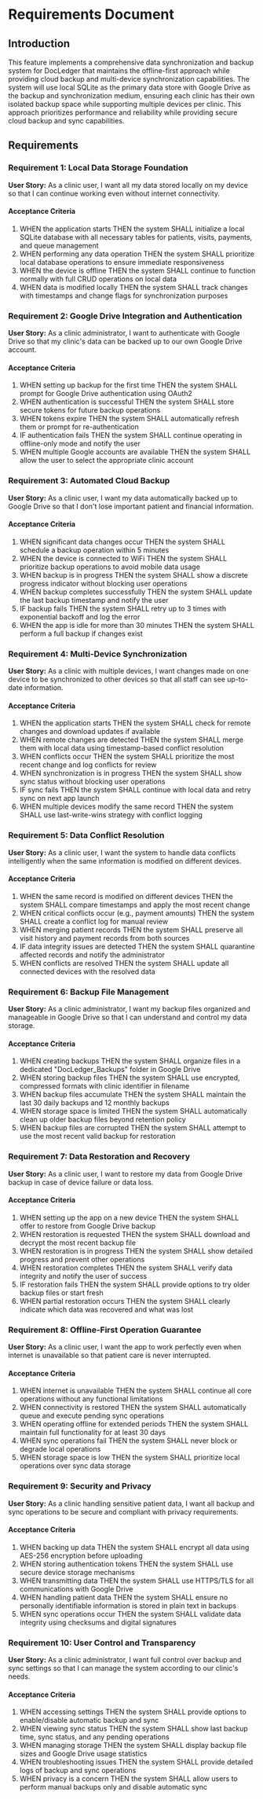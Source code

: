 # Requirements Document

## Introduction

This feature implements a comprehensive data synchronization and backup system for DocLedger that maintains the offline-first approach while providing cloud backup and multi-device synchronization capabilities. The system will use local SQLite as the primary data store with Google Drive as the backup and synchronization medium, ensuring each clinic has their own isolated backup space while supporting multiple devices per clinic. This approach prioritizes performance and reliability while providing secure cloud backup and sync capabilities.

## Requirements

### Requirement 1: Local Data Storage Foundation

**User Story:** As a clinic user, I want all my data stored locally on my device so that I can continue working even without internet connectivity.

#### Acceptance Criteria

1. WHEN the application starts THEN the system SHALL initialize a local SQLite database with all necessary tables for patients, visits, payments, and queue management
2. WHEN performing any data operation THEN the system SHALL prioritize local database operations to ensure immediate responsiveness
3. WHEN the device is offline THEN the system SHALL continue to function normally with full CRUD operations on local data
4. WHEN data is modified locally THEN the system SHALL track changes with timestamps and change flags for synchronization purposes

### Requirement 2: Google Drive Integration and Authentication

**User Story:** As a clinic administrator, I want to authenticate with Google Drive so that my clinic's data can be backed up to our own Google Drive account.

#### Acceptance Criteria

1. WHEN setting up backup for the first time THEN the system SHALL prompt for Google Drive authentication using OAuth2
2. WHEN authentication is successful THEN the system SHALL store secure tokens for future backup operations
3. WHEN tokens expire THEN the system SHALL automatically refresh them or prompt for re-authentication
4. IF authentication fails THEN the system SHALL continue operating in offline-only mode and notify the user
5. WHEN multiple Google accounts are available THEN the system SHALL allow the user to select the appropriate clinic account

### Requirement 3: Automated Cloud Backup

**User Story:** As a clinic user, I want my data automatically backed up to Google Drive so that I don't lose important patient and financial information.

#### Acceptance Criteria

1. WHEN significant data changes occur THEN the system SHALL schedule a backup operation within 5 minutes
2. WHEN the device is connected to WiFi THEN the system SHALL prioritize backup operations to avoid mobile data usage
3. WHEN backup is in progress THEN the system SHALL show a discrete progress indicator without blocking user operations
4. WHEN backup completes successfully THEN the system SHALL update the last backup timestamp and notify the user
5. IF backup fails THEN the system SHALL retry up to 3 times with exponential backoff and log the error
6. WHEN the app is idle for more than 30 minutes THEN the system SHALL perform a full backup if changes exist

### Requirement 4: Multi-Device Synchronization

**User Story:** As a clinic with multiple devices, I want changes made on one device to be synchronized to other devices so that all staff can see up-to-date information.

#### Acceptance Criteria

1. WHEN the application starts THEN the system SHALL check for remote changes and download updates if available
2. WHEN remote changes are detected THEN the system SHALL merge them with local data using timestamp-based conflict resolution
3. WHEN conflicts occur THEN the system SHALL prioritize the most recent change and log conflicts for review
4. WHEN synchronization is in progress THEN the system SHALL show sync status without blocking user operations
5. IF sync fails THEN the system SHALL continue with local data and retry sync on next app launch
6. WHEN multiple devices modify the same record THEN the system SHALL use last-write-wins strategy with conflict logging

### Requirement 5: Data Conflict Resolution

**User Story:** As a clinic user, I want the system to handle data conflicts intelligently when the same information is modified on different devices.

#### Acceptance Criteria

1. WHEN the same record is modified on different devices THEN the system SHALL compare timestamps and apply the most recent change
2. WHEN critical conflicts occur (e.g., payment amounts) THEN the system SHALL create a conflict log for manual review
3. WHEN merging patient records THEN the system SHALL preserve all visit history and payment records from both sources
4. IF data integrity issues are detected THEN the system SHALL quarantine affected records and notify the administrator
5. WHEN conflicts are resolved THEN the system SHALL update all connected devices with the resolved data

### Requirement 6: Backup File Management

**User Story:** As a clinic administrator, I want my backup files organized and manageable in Google Drive so that I can understand and control my data storage.

#### Acceptance Criteria

1. WHEN creating backups THEN the system SHALL organize files in a dedicated "DocLedger_Backups" folder in Google Drive
2. WHEN storing backup files THEN the system SHALL use encrypted, compressed formats with clinic identifier in filename
3. WHEN backup files accumulate THEN the system SHALL maintain the last 30 daily backups and 12 monthly backups
4. WHEN storage space is limited THEN the system SHALL automatically clean up older backup files beyond retention policy
5. WHEN backup files are corrupted THEN the system SHALL attempt to use the most recent valid backup for restoration

### Requirement 7: Data Restoration and Recovery

**User Story:** As a clinic user, I want to restore my data from Google Drive backup in case of device failure or data loss.

#### Acceptance Criteria

1. WHEN setting up the app on a new device THEN the system SHALL offer to restore from Google Drive backup
2. WHEN restoration is requested THEN the system SHALL download and decrypt the most recent backup file
3. WHEN restoration is in progress THEN the system SHALL show detailed progress and prevent other operations
4. WHEN restoration completes THEN the system SHALL verify data integrity and notify the user of success
5. IF restoration fails THEN the system SHALL provide options to try older backup files or start fresh
6. WHEN partial restoration occurs THEN the system SHALL clearly indicate which data was recovered and what was lost

### Requirement 8: Offline-First Operation Guarantee

**User Story:** As a clinic user, I want the app to work perfectly even when internet is unavailable so that patient care is never interrupted.

#### Acceptance Criteria

1. WHEN internet is unavailable THEN the system SHALL continue all core operations without any functional limitations
2. WHEN connectivity is restored THEN the system SHALL automatically queue and execute pending sync operations
3. WHEN operating offline for extended periods THEN the system SHALL maintain full functionality for at least 30 days
4. WHEN sync operations fail THEN the system SHALL never block or degrade local operations
5. WHEN storage space is low THEN the system SHALL prioritize local operations over sync data storage

### Requirement 9: Security and Privacy

**User Story:** As a clinic handling sensitive patient data, I want all backup and sync operations to be secure and compliant with privacy requirements.

#### Acceptance Criteria

1. WHEN backing up data THEN the system SHALL encrypt all data using AES-256 encryption before uploading
2. WHEN storing authentication tokens THEN the system SHALL use secure device storage mechanisms
3. WHEN transmitting data THEN the system SHALL use HTTPS/TLS for all communications with Google Drive
4. WHEN handling patient data THEN the system SHALL ensure no personally identifiable information is stored in plain text in backups
5. WHEN sync operations occur THEN the system SHALL validate data integrity using checksums and digital signatures

### Requirement 10: User Control and Transparency

**User Story:** As a clinic administrator, I want full control over backup and sync settings so that I can manage the system according to our clinic's needs.

#### Acceptance Criteria

1. WHEN accessing settings THEN the system SHALL provide options to enable/disable automatic backup and sync
2. WHEN viewing sync status THEN the system SHALL show last backup time, sync status, and any pending operations
3. WHEN managing storage THEN the system SHALL display backup file sizes and Google Drive usage statistics
4. WHEN troubleshooting issues THEN the system SHALL provide detailed logs of backup and sync operations
5. WHEN privacy is a concern THEN the system SHALL allow users to perform manual backups only and disable automatic sync